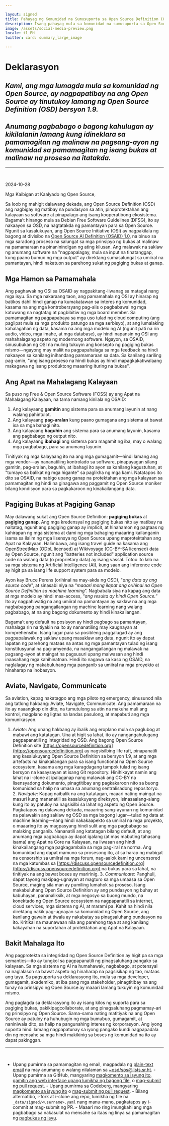 ```yaml
---

layout: signed
title: Pahayag ng Komunidad na Sumusuporta sa Open Source Definition (OSD)
description: Isang pahayag mula sa komunidad na sumusuporta sa Open Source Definition (OSD) bersyon 1.9
image: /assets/social-media-preview.png
locale: tl_PH
twitter: card: summary_large_image

---
```


# **Deklarasyon**

## *Kami, ang mga lumagda mula sa komunidad ng Open Source, ay nagpapatibay na ang Open Source ay tinutukoy lamang ng Open Source Definition (OSD) bersyon 1.9.*

## *Anumang pagbabago o bagong kahulugan ay kikilalanin lamang kung idineklara sa pamamagitan ng malinaw na pagsang-ayon ng komunidad sa pamamagitan ng isang bukas at malinaw na proseso na itatakda.*

---
<br>

2024-10-28

Mga Kaibigan at Kaalyado ng Open Source,

Sa loob ng mahigit dalawang dekada, ang Open Source Definition (OSD) ang nagbigay ng matibay na pundasyon sa atin, pinoprotektahan ang kalayaan sa software at pinapalago ang isang kooperatibong ekosistema. Bagama’t hinango mula sa Debian Free Software Guidelines (DFSG), ito ay nakaayon sa OSD, na nagtatakda ng pamantayan para sa Open Source. Ngunit sa kasalukuyan, ang Open Source Initiative (OSI) ay nagpakilala ng bagong at divisibo na [Open Source AI Definition (OSAID) 1.0](https://opensource.org/ai/open-source-ai-definition), na binuo sa mga saradong proseso na salungat sa mga prinsipyo ng bukas at malinaw na pamamaraan na pinaninindigan ng ating kilusan. Ang malawak na saklaw ng anumang software na "nagpapalagay, mula sa input na tinatanggap, kung paano bumuo ng mga output" ay direktang sumasalungat sa umiiral na pamantayan, hindi nakatuon sa parehong sukat ng pagiging bukas at ganap.

## Mga Hamon sa Pamamahala

Ang paghawak ng OSI sa OSAID ay nagpakitang-liwanag sa matagal nang mga isyu. Sa mga nakaraang taon, ang pamamahala ng OSI ay hinarap ng batikos dahil hindi ganap na kumakatawan sa interes ng komunidad, kasama na ang mga kontrobersyang pag-alis o pagbabawal ng mga katuwang na nagtatag at pagbibitiw ng mga board member. Sa pamamagitan ng pagpapabaya sa mga uso tulad ng cloud computing (ang paglipat mula sa mga produkto patungo sa mga serbisyo), at ang lumalaking kahalagahan ng data, kasama na ang mga modelo ng AI (ngunit pati na rin audio, video, mga imahe, at mga database), ay hindi napansin ng OSI ang mahahalagang aspeto ng modernong software. Ngayon, sa OSAID, sinusubukan ng OSI na muling tukuyin ang konsepto ng pagiging bukas mismo—ngayong may maliit na pagpapahalaga sa mga feedback na hindi nakaayon sa kanilang inihandang pamamaraan sa data. Sa kanilang sariling pag-amin, "ang isang proseso na hindi bukas ay hindi mapagkakatiwalaang makagawa ng isang produktong maaaring ituring na bukas".

## Ang Apat na Mahalagang Kalayaan

Sa puso ng Free & Open Source Software (FOSS) ay ang Apat na Mahalagang Kalayaan, na tama namang kinilala ng OSAID:

1. Ang kalayaang **gamitin** ang sistema para sa anumang layunin at nang walang pahintulot.
2. Ang kalayaang **pag-aralan** kung paano gumagana ang sistema at bawat isa sa mga bahagi nito.
3. Ang kalayaang **baguhin** ang sistema para sa anumang layunin, kasama ang pagbabago ng output nito.
4. Ang kalayaang **ibahagi** ang sistema para magamit ng iba, may o walang mga pagbabago, para sa anumang layunin.

Tinitiyak ng mga kalayaang ito na ang mga gumagamit—hindi lamang ang mga vendor—ay nananatiling kontrolado sa software, pinapayagan silang gamitin, pag-aralan, baguhin, at ibahagi ito ayon sa kanilang kagustuhan, at "tumayo sa balikat ng mga higante" sa paglikha ng mga kami. Natatapos ito dito sa OSAID, na nabigo upang ganap na protektahan ang mga kalayaan sa pamamagitan ng hindi na ginagawa ang paggamit ng Open Source moniker bilang kondisyon para sa pagkakaroon ng kinakailangang data.

## Pagiging Bukas at Pagiging Ganap

May dalawang sukat ang Open Source Definition: **pagiging bukas** at **pagiging ganap**. Ang mga kredensyal ng pagiging bukas nito ay matibay na naitatag, ngunit ang pagiging ganap ay implicit, at hinahamon ng pagtaas ng kahirapan ng mga sistema at dami ng mga bahaging maaaring kailanganin isama sa ilalim ng mga lisensya ng Open Source upang maprotektahan ang Apat na Kalayaan. Halimbawa, ang isang travel guide na kasama ang OpenStreetMap (ODbL licensed) at Wikivoyage (CC-BY-SA licensed) data ay Open Source, ngunit ang "batteries not included" application source code na walang data (o proprietary data) ay isang vassal. Totoo ito lalo na sa mga sistema ng Artificial Intelligence (AI), kung saan ang inference code ay higit pa sa isang life support system para sa modelo.

Ayon kay Bruce Perens (orihinal na may-akda ng OSD), "*ang data ay ang source code*", at sinasabi niya na “*maaari mong ilapat ang orihinal na Open Source Definition sa machine learning*”. Nagbabala siya na kapag ang data at mga modelo ay hindi maa-access, “*ang resulta ay hindi Open Source.*” Ito ay nagpahiwatig na ang umiiral na pamantayan ay saklaw na ang mga nagbabagong pangangailangan ng machine learning nang walang pagbabago, at na ang bagong dokumento ay hindi kinakailangan.

Bagama’t ang default na posisyon ay hindi pagbago sa pamantayan, mahalaga rin na tiyakin na ito ay nananatiling may kaugnayan at komprehensibo. Isang lugar para sa posibleng paggalugad ay ang pagpapalawak ng saklaw upang masaklaw ang data, ngunit ito ay dapat lapatan ng parehong mataas na antas ng mga pamantayan tulad ng isang konstitusyunal na pag-amyenda, na nangangailangan ng malawak na pagsang-ayon at maingat na pagsusuri upang maiwasan ang hindi inaasahang mga kahihinatnan. Hindi ito nagawa sa kaso ng OSAID, na naglalagay ng makabuluhang mga panganib sa umiiral na mga proyekto at hinaharap na inobasyon.

## Aviate, Navigate, Communicate

Sa aviation, kapag nakatagpo ang mga piloto ng emergency, sinusunod nila ang tatlong hakbang: Aviate, Navigate, Communicate. Ang pamamaraan na ito ay naaangkop din dito, na tumutulong sa atin na makuha muli ang kontrol, magplano ng ligtas na landas pasulong, at mapabuti ang mga komunikasyon.

1. *Aviate*: Ang unang hakbang ay ibalik ang eroplano mula sa paglubog at mabawi ang katatagan. Una at higit sa lahat, ito ay nangangahulugang pagpapanatili ng integridad ng OSD. Ang bagong Open Source Definition site [https://opensourcedefinition.org](https://opensourcedefinition.org) ay nagsisilbing life raft, pinapanatili ang kasalukuyang Open Source Definition sa bersyon 1.9, at ang mga artefacts na kinakailangan para sa isang functional na Open Source ecosystem, kasama ang mga karagdagang tampok tulad ng isang bersyon na kasaysayan at isang Git repository. Hinihikayat namin ang lahat na i-clone at ipalaganap nang malawak ang CC-BY na lisensyadong dokumento, pinagtitibay ang pagkakaroon nito sa buong komunidad sa halip na umasa sa anumang sentralisadong repositoryo. 2. *Navigate*: Kapag naibalik na ang katatagan, maaari nating maingat na masuri kung mananatili sa kasalukuyang direksyon, isinasaalang-alang kung ito ay patuloy na nagsisilbi sa lahat ng aspeto ng Open Source. Pagkatapos ng dalawang dekada, maaaring sang-ayunan ng komunidad na palawakin ang saklaw ng OSD sa mga bagong lugar—tulad ng data at machine learning—nang hindi nakakaapekto sa umiiral na mga proyekto, o maaaring ito ay magpasyang hindi sulit ang mga pagbabago sa malaking panganib. Nananatili ang katatagan bilang default, at ang anumang mga pagbabago ay dapat igalang (at mas mabuting tahasang isama) ang Apat na Core na Kalayaan, na iiwasan ang hindi kinakailangang mga pagkagambala sa mga pag-iral na norma. Ang komunidad ang dapat mamuno sa prosesong ito, at sa harap ng mabigat na censorship sa umiiral na mga forum, nag-aalok kami ng uncensored na mga katumbas sa [https://discuss.opensourcedefinition.org](https://discuss.opensourcedefinition.org) na bukas para sa lahat, na tinitiyak na ang bawat boses ay maririnig. 3. *Communicate*: Panghuli, dapat tayong makipag-ugnayan at magturo sa mga umaasa sa Open Source, maging sila man ay pumiling lumahok sa proseso. Isang makabuluhang Open Source Definition ay ang pundasyon ng buhay at kabuhayan, pananaliksik, at mga negosyo sa buong mundo, na konektado ng Open Source ecosystem na nagpapanatili sa internet, cloud services, mga sistema ng AI, at marami pa. Kahit na hindi nila direktang nakikipag-ugnayan sa komunidad ng Open Source, ang kanilang gawain at tiwala ay nakabatay sa pinagsaluhang pundasyon na ito. Kritikal na maunawaan nila ang parehong taya at ang kanilang kakayahan na suportahan at protektahan ang Apat na Kalayaan.

## Bakit Mahalaga Ito

Ang pagprotekta sa integridad ng Open Source Definition ay higit pa sa mga semantics—ito ay tungkol sa pagpapanatili ng pinagsaluhang pangako sa kalayaan. Sa mga sistema ng AI na humahawak, nagbabago, at potensyal na naglalason sa bawat aspeto ng hinaharap na pagsisikap ng tao, mataas ang taya. Sa pagsuporta sa deklarasyong ito, mula sa mga developer, gumagamit, akademiko, at iba pang mga stakeholder, pinagtitibay na ang tunay na prinsipyo ng Open Source ay maaari lamang tukuyin ng komunidad mismo.

Ang paglagda sa deklarasyong ito ay isang kilos ng suporta para sa pagiging bukas, pakikipagcollaborate, at ang pinagsaluhang pagmamay-ari ng prinsipyo ng Open Source. Sama-sama nating matitiyak na ang Open Source ay patuloy na huhubugin ng mga bumubuo, gumagamit, at naniniwala dito, sa halip na pangunahing interes ng korporasyon. Ang iyong suporta hindi lamang nagpapatunay sa iyong pangako kundi nagpapadala din ng mensahe sa mga hindi makikinig sa boses ng komunidad na ito ay dapat pakinggan.

---
<br>

- Upang pumirma sa pamamagitan ng email, magpadala ng [plain-text email](https://useplaintext.email/) na may anumang o walang nilalaman sa [~osd/sos@lists.sr.ht](mailto:~osd/sos@lists.sr.ht). - Upang pumirma sa GitHub, mangyaring [magkomento sa isyung ito](https://github.com/OpenSourceDefinition/SaveOpenSource/issues/1), [gamitin ang web interface upang lumikha ng bagong file](https://github.com/OpenSourceDefinition/SaveOpenSource/new/master/_data/signed), o [mag-submit ng pull request](https://github.com/OpenSourceDefinition/SaveOpenSource/pulls). - Upang pumirma sa Codeberg, mangyaring [magkomento sa isyung ito](https://codeberg.org/osd/sos/issues/1) o [mag-submit ng pull request](https://codeberg.org/osd/sos/pulls). - Bilang alternatibo, i-fork at i-clone ang repo, lumikha ng file na `_data/signed/<username>.yaml` nang manu-mano, pagkatapos ay i-commit at mag-submit ng PR. - Maaari mo ring imungkahi ang mga pagbabago sa nakasulat na mensahe sa itaas ng linya sa pamamagitan ng [pagbukas ng isyu](https://codeberg.org/osd/sos/issues).
